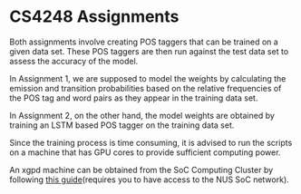 # CS4248 Assignments

Both assignments involve creating POS taggers that can be trained on a given
data set. These POS taggers are then run against the test data set to assess
the accuracy of the model.

In Assignment 1, we are supposed to model the weights by calculating the emission and transition probabilities based on the relative frequencies of the
POS tag and word pairs as they appear in the training data set.

In Assignment 2, on the other hand, the model weights are obtained by training an LSTM based POS tagger on the training data set.

Since the training process is time consuming, it is advised to run the scripts on a machine that has GPU cores to provide sufficient computing power.

An xgpd machine can be obtained from the SoC Computing Cluster by following
[this guide](https://dochub.comp.nus.edu.sg/cf/services/compute-cluster)(requires you to have access to the NUS SoC network).
